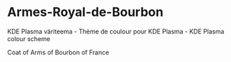 # Armes-Royal-de-Bourbon

KDE Plasma väriteema - Thème de coulour pour KDE Plasma - KDE Plasma colour scheme

Coat of Arms of Bourbon of France
